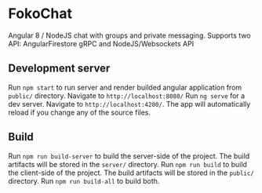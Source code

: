 # FokoChat

Angular 8 / NodeJS chat with groups and private messaging. Supports two API: AngularFirestore gRPC and NodeJS/Websockets API

## Development server

Run `npm start` to run server and render builded angular application from `public/` directory. Navigate to `http://localhost:8080/`
Run `ng serve` for a dev server. Navigate to `http://localhost:4200/`. The app will automatically reload if you change any of the source files.

## Build

Run `npm run build-server` to build the server-side of the project. The build artifacts will be stored in the `server/` directory.
Run `npm run build` to build the client-side of the project. The build artifacts will be stored in the `public/` directory.
Run `npm run build-all` to build both.
